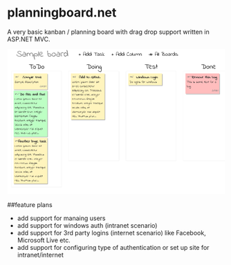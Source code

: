 # planningboard.net
A very basic kanban / planning board with drag drop support written in ASP.NET MVC. 

![Screenshot](planningboard.png "Screenshot")

##feature plans
- add support for manaing users
- add support for windows auth (intranet scenario)
- add support for 3rd party logins (internet scenario) like Facebook, Microsoft Live etc.
- add support for configuring type of authentication or set up site for intranet/internet

